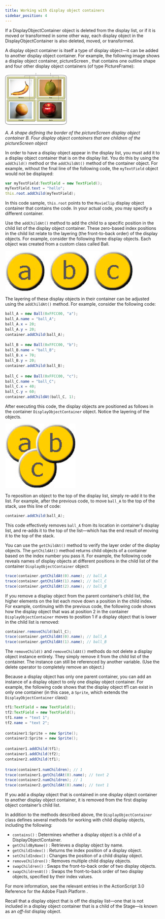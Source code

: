 ```yaml
---
title: Working with display object containers
sidebar_position: 4
---
```


If a DisplayObjectContainer object is deleted from the display list, or if it is moved or transformed in some other way, each display object in the DisplayObjectContainer is also deleted, moved, or transformed.

A display object container is itself a type of display object—it can be added to another display object container. For example, the following image shows a display object container, pictureScreen , that contains one outline shape and four other display object containers (of type PictureFrame):

![](images/dp_fruitGallery.png)

_A. A shape defining the border of the pictureScreen display object container B. Four display object containers that are children of the pictureScreen object_

In order to have a display object appear in the display list, you must add it to a display object container that is on the display list. You do this by using the `addChild()` method or the `addChildAt()` method of the container object. For example, without the final line of the following code, the `myTextField` object would not be displayed:

```actionscript
var myTextField:TextField = new TextField();
myTextField.text = "hello";
this.root.addChild(myTextField);
```

In this code sample, `this.root` points to the `MovieClip` display object container that contains the code. In your actual code, you may specify a different container.

Use the `addChildAt()` method to add the child to a specific position in the child list of the display object container. These zero-based index positions in the child list relate to the layering (the front-to-back order) of the display objects. For example, consider the following three display objects. Each object was created from a custom class called Ball.

![](images/dp_DisplayObjectContainer_layers-1.png)

The layering of these display objects in their container can be adjusted using the `addChildAt()` method. For example, consider the following code:

```actionscript
ball_A = new Ball(0xFFCC00, "a");
ball_A.name = "ball_A";
ball_A.x = 20;
ball_A.y = 20;
container.addChild(ball_A);

ball_B = new Ball(0xFFCC00, "b");
ball_B.name = "ball_B";
ball_B.x = 70;
ball_B.y = 20;
container.addChild(ball_B);

ball_C = new Ball(0xFFCC00, "c");
ball_C.name = "ball_C";
ball_C.x = 40;
ball_C.y = 60;
container.addChildAt(ball_C, 1);
```

After executing this code, the display objects are positioned as follows in the container `DisplayObjectContainer` object. Notice the layering of the objects.

![](images/dp_DisplayObjectContainer_layers-2.png)

To reposition an object to the top of the display list, simply re-add it to the list. For example, after the previous code, to move `ball_A` to the top of the stack, use this line of code:

```actionscript
container.addChild(ball_A);
```

This code effectively removes `ball_A` from its location in container's display list, and re-adds it to the top of the list—which has the end result of moving it to the top of the stack.

You can use the `getChildAt()` method to verify the layer order of the display objects. The `getChildAt()` method returns child objects of a container based on the index number you pass it. For example, the following code reveals names of display objects at different positions in the child list of the container `DisplayObjectContainer` object:

```actionscript
trace(container.getChildAt(0).name); // ball_A
trace(container.getChildAt(1).name); // ball_C
trace(container.getChildAt(2).name); // ball_B
```

If you remove a display object from the parent container’s child list, the higher elements on the list each move down a position in the child index. For example, continuing with the previous code, the following code shows how the display object that was at position 2 in the container `DisplayObjectContainer` moves to position 1 if a display object that is lower in the child list is removed:

```actionscript
container.removeChild(ball_C);
trace(container.getChildAt(0).name); // ball_A
trace(container.getChildAt(1).name); // ball_B
```

The `removeChild()` and `removeChildAt()` methods do not delete a display object instance entirely. They simply remove it from the child list of the container. The instance can still be referenced by another variable. (Use the delete operator to completely remove an object.)

Because a display object has only one parent container, you can add an instance of a display object to only one display object container. For example, the following code shows that the display object tf1 can exist in only one container (in this case, a `Sprite`, which extends the `DisplayObjectContainer` class):

```actionscript
tf1:TextField = new TextField();
tf2:TextField = new TextField();
tf1.name = "text 1";
tf2.name = "text 2";

container1:Sprite = new Sprite();
container2:Sprite = new Sprite();

container1.addChild(tf1);
container1.addChild(tf2);
container2.addChild(tf1);

trace(container1.numChildren); // 1
trace(container1.getChildAt(0).name); // text 2
trace(container2.numChildren); // 1
trace(container2.getChildAt(0).name); // text 1
```

If you add a display object that is contained in one display object container to another display object container, it is removed from the first display object container’s child list.

In addition to the methods described above, the `DisplayObjectContainer` class defines several methods for working with child display objects, including the following:

- `contains()` : Determines whether a display object is a child of a DisplayObjectContainer.
- `getChildByName()` : Retrieves a display object by name.
- `getChildIndex()` : Returns the index position of a display object.
- `setChildIndex()` : Changes the position of a child display object.
- `removeChildren()` : Removes multiple child display objects.
- `swapChildren()` : Swaps the front-to-back order of two display objects.
- `swapChildrenAt()` : Swaps the front-to-back order of two display objects, specified by their index values.

For more information, see the relevant entries in the ActionScript 3.0 Reference for the Adobe Flash Platform .

Recall that a display object that is off the display list—one that is not included in a display object container that is a child of the Stage—is known as an _off-list_ display object.
